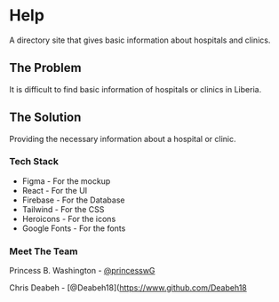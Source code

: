 # Help
A directory site that gives basic information about hospitals and clinics.

## The Problem
It is difficult to find basic information of hospitals or clinics in Liberia.

## The Solution
Providing the necessary information about a hospital or clinic.


### Tech Stack
- Figma - For the mockup
- React - For the UI
- Firebase - For the Database
- Tailwind - For the CSS
- Heroicons - For the icons
- Google Fonts - For the fonts


### Meet The Team
Princess B. Washington - [@princesswG](https://www.github.com/princesswG)

Chris Deabeh - [@Deabeh18](https://www.github.com/Deabeh18
